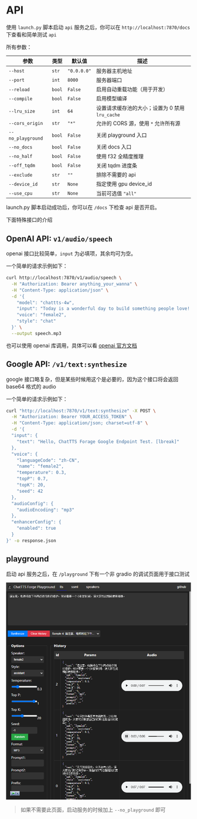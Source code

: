 # API

使用 `launch.py` 脚本启动 `api` 服务之后，你可以在 `http://localhost:7870/docs` 下查看和简单测试 `api`

所有参数：

| 参数              | 类型   | 默认值      | 描述                                            |
| ----------------- | ------ | ----------- | ----------------------------------------------- |
| `--host`          | `str`  | `"0.0.0.0"` | 服务器主机地址                                  |
| `--port`          | `int`  | `8000`      | 服务器端口                                      |
| `--reload`        | `bool` | `False`     | 启用自动重载功能（用于开发）                    |
| `--compile`       | `bool` | `False`     | 启用模型编译                                    |
| `--lru_size`      | `int`  | `64`        | 设置请求缓存池的大小；设置为 0 禁用 `lru_cache` |
| `--cors_origin`   | `str`  | `"*"`       | 允许的 CORS 源，使用 `*` 允许所有源             |
| `--no_playground` | `bool` | `False`     | 关闭 playground 入口                            |
| `--no_docs`       | `bool` | `False`     | 关闭 docs 入口                                  |
| `--no_half`       | `bool` | `False`     | 使用 f32 全精度推理                             |
| `--off_tqdm`      | `bool` | `False`     | 关闭 tqdm 进度条                                |
| `--exclude`       | `str`  | `""`        | 排除不需要的 api                                |
| `--device_id`     | `str`  | `None`      | 指定使用 gpu device_id                          |
| `--use_cpu`       | `str`  | `None`      | 当前可选值 `"all"`                              |

launch.py 脚本启动成功后，你可以在 `/docs` 下检查 api 是否开启。

下面特殊接口的介绍

## <a name='OpenAIAPI:v1audiospeech'></a>OpenAI API: `v1/audio/speech`

openai 接口比较简单，`input` 为必填项，其余均可为空。

一个简单的请求示例如下：

```bash
curl http://localhost:7870/v1/audio/speech \
  -H "Authorization: Bearer anything_your_wanna" \
  -H "Content-Type: application/json" \
  -d '{
    "model": "chattts-4w",
    "input": "Today is a wonderful day to build something people love! [lbreak]",
    "voice": "female2",
    "style": "chat"
  }' \
  --output speech.mp3
```

也可以使用 openai 库调用，具体可以看 [openai 官方文档](https://platform.openai.com/docs/guides/text-to-speech)

## <a name='GoogleAPI:v1text:synthesize'></a>Google API: `/v1/text:synthesize`

google 接口略复杂，但是某些时候用这个是必要的，因为这个接口将会返回 base64 格式的 audio

一个简单的请求示例如下：

```bash
curl "http://localhost:7870/v1/text:synthesize" -X POST \
  -H "Authorization: Bearer YOUR_ACCESS_TOKEN" \
  -H "Content-Type: application/json; charset=utf-8" \
  -d '{
  "input": {
    "text": "Hello, ChatTTS Forage Google Endpoint Test. [lbreak]"
  },
  "voice": {
    "languageCode": "zh-CN",
    "name": "female2",
    "temperature": 0.3,
    "topP": 0.7,
    "topK": 20,
    "seed": 42
  },
  "audioConfig": {
    "audioEncoding": "mp3"
  },
  "enhancerConfig": {
    "enabled": true
  }
}' -o response.json
```

## playground

启动 api 服务之后，在 `/playground` 下有一个非 gradio 的调试页面用于接口测试

![playground](./playground.png)

> 如果不需要此页面，启动服务的时候加上 `--no_playground` 即可
